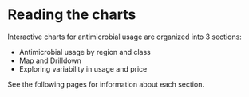 # Reading the charts
<p>
Interactive charts for antimicrobial usage are organized into 3 sections:
<ul>
	<li>Antimicrobial usage by region and class</li>
	<li>Map and Drilldown</li>
	<li>Exploring variability in usage and price</li>
</ul>

See the following pages for information about each section.
</p>